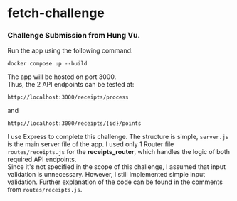 # fetch-challenge

### Challenge Submission from Hung Vu. 
Run the app using the following command:

```
docker compose up --build
```

The app will be hosted on port 3000. \
Thus, the 2 API endpoints can be tested at: 

```
http://localhost:3000/receipts/process
```
and
```
http://localhost:3000/receipts/{id}/points
```

I use Express to complete this challenge. The structure is simple, `server.js` is the main server file of the app. I used only 1 Router file `routes/receipts.js` for the **receipts_router**, which handles the logic of both required API endpoints.\
Since it's not specified in the scope of this challenge, I assumed that input validation is unnecessary. However, I still implemented simple input validation. Further explanation of the code can be found in the comments from `routes/receipts.js`.